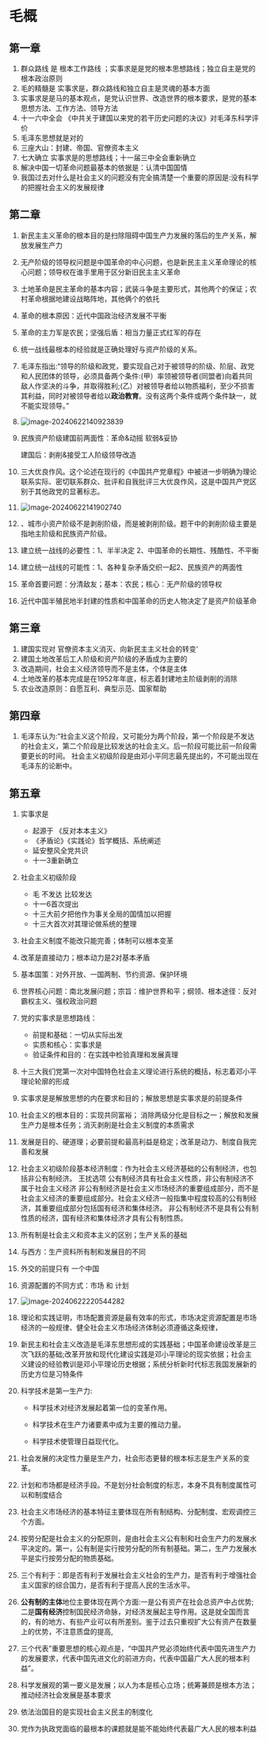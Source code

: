 # 毛概

## 第一章

1. 群众路线 是 根本工作路线  ；实事求是是党的根本思想路线；独立自主是党的根本政治原则
2. 毛的精髓是 实事求是，群众路线和独立自主是灵魂的基本方面
3. 实事求是是马的基本观点，是党认识世界、改造世界的根本要求，是党的基本思想方法、工作方法、领导方法
4. 十一六中全会 《中共关于建国以来党的若干历史问题的决议》对毛泽东科学评价
5. 毛泽东思想就是对的
6. 三座大山：封建、帝国、官僚资本主义
7. 七大确立 实事求是的思想路线；十一届三中全会重新确立
8. 解决中国一切革命问题最基本的依据是：认清中国国情
9. 我国过去对什么是社会主义的问题没有完全搞清楚一个重要的原因是:没有科学的把握社会主义的发展规律

## 第二章

1. 新民主主义革命的根本目的是扫除阻碍中国生产力发展的落后的生产关系，解放发展生产力

2. 无产阶级的领导权问题是中国革命的中心问题，也是新民主主义革命理论的核心问题；领导权在谁手里用于区分新旧民主主义革命

3. 土地革命是民主革命的基本内容；武装斗争是主要形式，其他两个的保证；农村革命根据地建设战略阵地，其他俩个的依托

4. 革命的根本原因：近代中国政治经济发展不平衡

5. 革命的主力军是农民；坚强后盾：相当力量正式红军的存在

6. 统一战线最根本的经验就是正确处理好与资产阶级的关系。

7. 毛泽东指出:“领导的阶级和政党，要实现自己对于被领导的阶级、阶层、政党和人民团体的领导，必须具备两个条件:(甲）率领被领导者(同盟者)向着共同敌人作坚决的斗争，并取得胜利;(乙）对被领导者给以物质福利，至少不损害其利益，同时对被领导者给以**政治教育**。没有这两个条件或两个条件缺一，就不能实现领导。”

8. ![image-20240622140923839](C:/Users/LEGION/AppData/Roaming/Typora/typora-user-images/image-20240622140923839.png)

9. 民族资产阶级建国前两面性：革命&动摇 软弱&妥协

   建国后：剥削&接受工人阶级领导改造

10. 三大优良作风。这个论述在现行的《中国共产党章程》中被进一步明确为理论联系实际、密切联系群众、批评和自我批评三大优良作风，这是中国共产党区别于其他政党的显著标志。

11. ![image-20240622141902740](C:/Users/LEGION/AppData/Roaming/Typora/typora-user-images/image-20240622141902740.png)

12. 、城市小资产阶级不是剥削阶级，而是被剥削阶级。题干中的剥削阶级主要是指地主阶级和民族资产阶级。

13. 建立统一战线的必要性：1、半半决定 2、中国革命的长期性、残酷性、不平衡

14. 建立统一战线的可能性：1、各种复杂矛盾交织一起2、民族资产的两面性

15. 革命首要问题：分清敌友；基本：农民；核心：无产阶级的领导权

16. 近代中国半殖民地半封建的性质和中国革命的历史人物决定了是资产阶级革命

## 第三章

1. 建国实现对 官僚资本主义消灭、向新民主主义社会的转变‘
2. 建国土地改革后工人阶级和资产阶级的矛盾成为主要的
3. 改造期间，社会主义经济领导而不是主体，个体是主体
4. 土地改革的基本完成是在1952年年底，标志着封建地主阶级剥削的消除
5. 农业改造原则：自愿互利、典型示范、国家帮助

## 第四章

1. 毛泽东认为:“社会主义这个阶段，又可能分为两个阶段，第一个阶段是不发达的社会主义，第二个阶段是比较发达的社会主义。后一阶段可能比前一阶段需要更长的时间。
   社会主义初级阶段是由邓小平同志最先提出的，不可能出现在毛泽东的论断中。

## 第五章

1. 实事求是

   - 起源于 《反对本本主义》
   - 《矛盾论》《实践论》哲学概括、系统阐述
   - 延安整风全党共识
   - 十一3重新确立

2. 社会主义初级阶段

   - 毛 不发达 比较发达
   - 十一6首次提出
   - 十三大前夕把他作为事关全局的国情加以把握
   - 十三大首次对其理论做系统的整理

3. 社会主义制度不能改只能完善；体制可以根本变革

4. 改革是直接动力；根本动力是2对基本矛盾

5. 基本国策：对外开放、一国两制、节约资源、保护环境

6. 世界核心问题：南北发展问题；宗旨：维护世界和平；纲领、根本途径：反对霸权主义、强权政治问题 

7. 党的实事求是思想路线：

   - 前提和基础：一切从实际出发
   - 实质和核心：实事求是
   - 验证条件和目的：在实践中检验真理和发展真理

8. 十三大我们党第一次对中国特色社会主义理论进行系统的概括，标志着邓小平理论轮廓的形成

9. 实事求是是解放思想的内在要求和目的；解放思想是实事求是的前提条件

10. 社会主义的根本目的：实现共同富裕； 消除两级分化是目标之一；解放和发展生产力是根本任务；消灭剥削是社会主义制度的本质需求

11. 发展是目的、硬道理；必要前提和最高利益是稳定；改革是动力、制度自我完善和发展

12. 社会主义初级阶段基本经济制度：作为社会主义经济基础的公有制经济，也包括非公有制经济。
    王扰选项
    公有制经济具有社会主义性质，非公有制经济不属于社会主义经济
    非公有制经济是社会主义市场经济的重要组成部分，而不是社会主义经济的重要组成部分。社会主义经济一般指集中程度较高的公有制经济，其重要组成部分包括国有经济和集体经济。
    非公有制经济不是具有公有制性质的经济，国有经济和集体经济才具有公有制性质。

13. 所有制是社会主义和资本主义的区别；生产关系的基础

14. 与西方：生产资料所有制和发展目的不同

15. 外交的前提只有 一个中国

16. 资源配置的不同方式：市场 和 计划

17. ![image-20240622220544282](C:/Users/LEGION/Desktop/image-20240622220544282.png)

18. 理论和实践证明，市场配置资源是最有效率的形式，市场决定资源配置是市场经济的一般规律、健全社会主义市场经济体制必须遵循这条规律，

19. 新民主和社会主义改造是毛泽东思想形成的实践基础；中国革命建设改革是三次飞跃的基础;改革开放和现代化建设实践是邓小平理论的现实依据；社会主义建设的经验教训是邓小平理论历史根据；系统分析新时代标志我国发展新的历史方位是习特条件

20. 科学技术是第一生产力:

    - 科学技术对经济发展起着第一位的变革作用。

    - 科学技术在生产力诸要素中成为主要的推动力量。

    - 科学技术使管理日益现代化。

21. 社会发展的决定性力量是生产力，社会形态更替的根本标志是生产关系的变革。

22. 计划和市场都是经济手段。不是划分社会制度的标志，本身不具有制度属性可以和制度结合

23. 社会主义市场经济的基本特征主要体现在所有制结构、分配制度、宏观调控三个方面。

24. 按劳分配是社会主义的分配原则，是由社会主义公有制和社会生产力的发展水平决定的。第一，公有制是实行按劳分配的所有制基础。第二，生产力发展水平是实行按劳分配的物质基础。

25. 三个有利于：即是否有利于发展社会主义社会的生产力，是否有利于增强社会主义国家的综合国力，是否有利于提高人民的生活水平。

26. **公有制的主体**地位主要体现在两个方面:一是公有资产在社会总资产中占优势;二是**国有经济**控制国民经济命脉，对经济发展起主导作用。这是就全国而言的，有的地方、有些产业可以有所差别。鉴于过去只重视扩大公有资产在数量上的优势，不注意质盘的提高,

27. 三个代表”重要思想的核心观点是，“中国共产党必须始终代表中国先进生产力的发展要求，代表中国先进文化的前进方向，代表中国最广大人民的根本利益”。

28. 科学发展观的第一要义是发展；以人为本是核心立场；统筹兼顾是根本方法；推动经济社会发展是基本要求

29. 依法治国目的是实现社会主义民主的制度化

30. 党作为执政党面临的最根本的课题就是能不能始终代表最广大人民的根本利益

    
